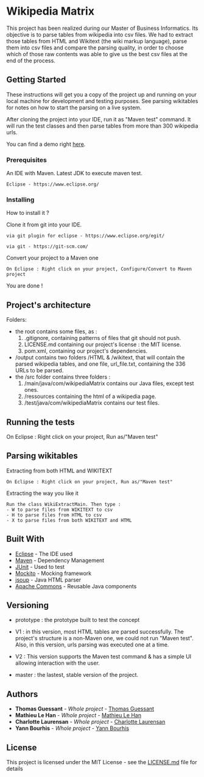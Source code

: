 # Wikipedia Matrix

This project has been realized during our Master of Business Informatics. Its objective is to parse tables from wikipedia into csv files. We had to extract those tables from HTML and Wikitext (the wiki markup language), parse them into csv files and compare the parsing quality, in order to choose which of those raw contents was able to give us the best csv files at the end of the process.

## Getting Started

These instructions will get you a copy of the project up and running on your local machine for development and testing purposes. See parsing wikitables for notes on how to start the parsing on a live system.

After cloning the project into your IDE, run it as "Maven test" command. It will run the test classes and then parse tables from more than 300 wikipedia urls.

You can find a demo right [here](https://drive.google.com/open?id=1h7r2-48byKkTbeMmPoBI8VrkrjTLC73v).

### Prerequisites

An IDE with Maven.
Latest JDK to execute maven test.

```
Eclipse - https://www.eclipse.org/
```

### Installing

How to install it ?

Clone it from git into your IDE.

```
via git plugin for eclipse - https://www.eclipse.org/egit/
```
```
via git - https://git-scm.com/
```

Convert your project to a Maven one

```
On Eclipse : Right click on your project, Configure/Convert to Maven project
```

You are done !

## Project's architecture

Folders:
- the root contains some files, as :
  1. .gitignore, containing patterns of files that git should not push.
  2. LICENSE.md containing our project's license : the MIT license.
  3. pom.xml, containing our project's dependencies.
- /output contains two folders /HTML & /wikitext, that will contain the parsed wikipedia tables, and one file, url_file.txt, containing the 336 URLs to be parsed.
- the /src folder contains three folders :
  1. /main/java/com/wikipediaMatrix contains our Java files, except test ones.
  2. /ressources containing the html of a wikipedia page.
  3. /test/java/com/wikipediaMatrix contains our test files.

## Running the tests

On Eclipse : Right click on your project, Run as/"Maven test"

## Parsing wikitables

Extracting from both HTML and WIKITEXT

```
On Eclipse : Right click on your project, Run as/"Maven test"
```

Extracting the way you like it
```
Run the class WikiExtractMain. Then type :
- W to parse files from WIKITEXT to csv
- H to parse files from HTML to csv
- X to parse files from both WIKITEXT and HTML
```

## Built With

* [Eclipse](https://www.eclipse.org/) - The IDE used
* [Maven](https://maven.apache.org/) - Dependency Management
* [JUnit](https://junit.org/junit5/) - Used to test
* [Mockito](https://site.mockito.org/) - Mocking framework
* [jsoup](https://jsoup.org/) - Java HTML parser
* [Apache Commons](https://commons.apache.org/) - Reusable Java components

## Versioning

- prototype : the prototype built to test the concept

- V1 : in this version, most HTML tables are parsed successfully. The project's structure is a non-Maven one, we could not run "Maven test". Also, in this version, urls parsing was executed one at a time.

- V2 : This version supports the Maven test command & has a simple UI allowing interaction with the user.

- master : the lastest, stable version of the project.

## Authors

* **Thomas Guessant** - *Whole project* - [Thomas Guessant](https://github.com/thomasguessant35)
* **Mathieu Le Han** - *Whole project* - [Mathieu Le Han](https://github.com/mathieulehan)
* **Charlotte Laurensan** - *Whole project* - [Charlotte Laurensan](https://github.com/chach44)
* **Yann Bourhis** - *Whole project* - [Yann Bourhis](https://github.com/YannBourhis)

## License

This project is licensed under the MIT License - see the [LICENSE.md](LICENSE.md) file for details

